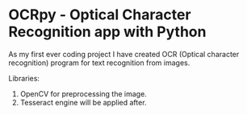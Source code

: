 # OCRpy - Optical Character Recognition app with Python

As my first ever coding project I have created OCR (Optical character recognition) program for text recognition from images.

Libraries:
1. OpenCV for preprocessing the image.
2. Tesseract engine will be applied after.
